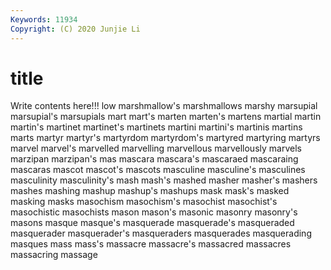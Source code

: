 ```yaml
---
Keywords: 11934
Copyright: (C) 2020 Junjie Li
---
```


# title

Write contents here!!!
low 
marshmallow's 
marshmallows 
marshy
marsupial 
marsupial's 
marsupials 
mart 
mart's 
marten 
marten's 
martens 
martial 
martin
martin's 
martinet 
martinet's 
martinets 
martini 
martini's 
martinis 
martins 
marts 
martyr
martyr's 
martyrdom 
martyrdom's 
martyred 
martyring 
martyrs 
marvel 
marvel's 
marvelled 
marvelling
marvellous 
marvellously 
marvels 
marzipan 
marzipan's 
mas 
mascara 
mascara's 
mascaraed 
mascaraing
mascaras 
mascot 
mascot's 
mascots 
masculine 
masculine's 
masculines 
masculinity 
masculinity's 
mash
mash's 
mashed 
masher 
masher's 
mashers 
mashes 
mashing 
mashup 
mashup's 
mashups
mask 
mask's 
masked 
masking 
masks 
masochism 
masochism's 
masochist 
masochist's 
masochistic
masochists 
mason 
mason's 
masonic 
masonry 
masonry's 
masons 
masque 
masque's 
masquerade
masquerade's 
masqueraded 
masquerader 
masquerader's 
masqueraders 
masquerades 
masquerading 
masques 
mass 
mass's
massacre 
massacre's 
massacred 
massacres 
massacring 
massage 
